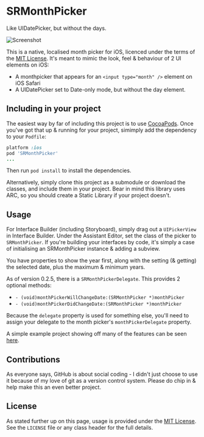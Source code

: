 # SRMonthPicker

Like UIDatePicker, but without the days.

![Screenshot](/simonrice/SRMonthPicker/raw/master/Doc/screenshot.png)

This is a native, localised month picker for iOS, licenced under the terms of the [MIT License](http://opensource.org/licenses/mit-license.php).  It's meant to mimic the look, feel & behaviour of 2 UI elements on iOS:

* A monthpicker that appears for an `<input type="month" />` element on iOS Safari
* A UIDatePicker set to Date-only mode, but without the day element.

## Including in your project

The easiest way by far of including this project is to use [CocoaPods](http://cocoapods.org).  Once you've got that up & running for your project, simimply add the dependency to your `Podfile`:

```ruby
platform :ios
pod 'SRMonthPicker'
...
```

Then run `pod install` to install the dependencies.

Alternatively, simply clone this project as a submodule or download the classes, and include them in your project.  Bear in mind this library uses ARC, so you should create a Static Library if your project doesn't.

## Usage

For Interface Builder (including Storyboard), simply drag out a `UIPickerView` in Interface Builder.  Under the Assistant Editor, set the class of the picker to `SRMonthPicker`.  If you're building your interfaces by code, it's simply a case of initialising an SRMonthPicker instance & adding a subview.

You have properties to show the year first, along with the setting (& getting) the selected date, plus the maximum & minimum years.

As of version 0.2.5, there is a `SRMonthPickerDelegate`.  This provides 2 optional methods:

* `- (void)monthPickerWillChangeDate:(SRMonthPicker *)monthPicker`
* `- (void)monthPickerDidChangeDate:(SRMonthPicker *)monthPicker`

Because the `delegate` property is used for something else, you'll need to assign your delegate to the month picker's `monthPickerDelegate` property.

A simple example project showing off many of the features can be seen [here](https://www.github.com/simonrice/SRMonthPickerExample).

## Contributions

As everyone says, GitHub is about social coding - I didn't just choose to use it because of my love of git as a version control system.  Please do chip in & help make this an even better project.

## License

As stated further up on this page, usage is provided under the [MIT License](http://opensource.org/licenses/mit-license.php).  See the `LICENSE` file or any class header for the full details.
